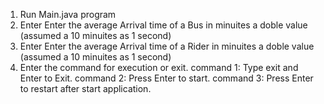 1. Run Main.java program
2. Enter Enter the average Arrival time of a Bus in minuites a doble value (assumed a 10 minuites as 1 second)
3. Enter Enter the average Arrival time of a Rider in minuites a doble value (assumed a 10 minuites as 1 second)
4. Enter the command for execution or exit.
    command 1: Type exit and Enter to Exit.
    command 2: Press Enter to start.
    command 3: Press Enter to restart after start application.